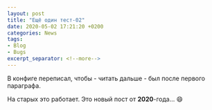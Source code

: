 ```yaml
---
layout: post  
title: "Ещё один тест-02"  
date: 2020-05-02 17:21:20 +0200
categories: News
tags: 
- Blog
- Bugs
excerpt_separator: <!--more-->
---
```


В конфиге переписал, чтобы - читать дальше - был после первого параграфа.  

<!--more-->

На старых это работает.
Это новый пост от **2020**-года... :smile:

